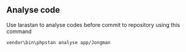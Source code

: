 ## Analyse code
Use larastan to analyse codes before commit to repository using this command

``
vendor\bin\phpstan analyse app/Jongman
``
